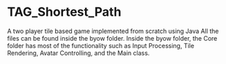 # TAG_Shortest_Path
A two player tile based game implemented from scratch using Java
All the files can be found inside the byow folder.
Inside the byow folder, the Core folder has most of the functionality such as Input Processing, Tile Rendering, Avatar Controlling, and the Main class.
